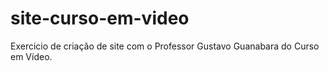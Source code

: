 # site-curso-em-video
Exercicio de criação de site com o Professor Gustavo Guanabara do Curso em Vídeo.
